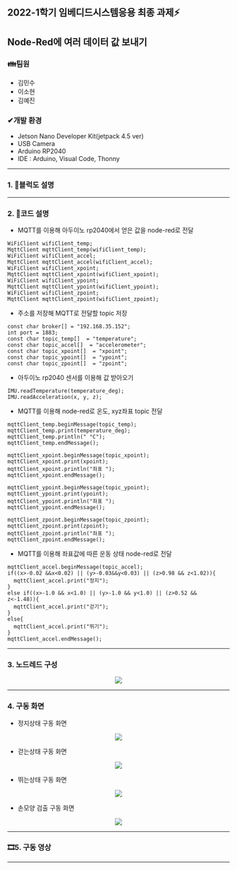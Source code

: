  ## 2022-1학기 임베디드시스템응용 최종 과제⚡
 Node-Red에 여러 데이터 값 보내기
---------------------------------------------------------------------------------------------------------------------


### **👪팀원**  

- 김민수
- 이소현
- 김예진
### **✔개발 환경**  
- Jetson Nano Developer Kit(jetpack 4.5 ver)
- USB Camera
- Arduino RP2040
- IDE : Arduino, Visual Code, Thonny
---
### **1. 📃블럭도 설명**

---
### **2. 📃코드 설명**
- MQTT를 이용해 아두이노 rp2040에서 얻은 값을 node-red로 전달
```
WiFiClient wifiClient_temp;
MqttClient mqttClient_temp(wifiClient_temp);
WiFiClient wifiClient_accel;
MqttClient mqttClient_accel(wifiClient_accel);
WiFiClient wifiClient_xpoint;
MqttClient mqttClient_xpoint(wifiClient_xpoint);
WiFiClient wifiClient_ypoint;
MqttClient mqttClient_ypoint(wifiClient_ypoint);
WiFiClient wifiClient_zpoint;
MqttClient mqttClient_zpoint(wifiClient_zpoint);
```


- 주소를 저장해 MQTT로 전달할 topic 저장
```
const char broker[] = "192.168.35.152";
int port = 1883;
const char topic_temp[]  = "temperature";
const char topic_accel[]  = "accelerometer";
const char topic_xpoint[]  = "xpoint";
const char topic_ypoint[]  = "ypoint";
const char topic_zpoint[]  = "zpoint";
```

- 아두이노 rp2040 센서를 이용해 값 받아오기
```
IMU.readTemperature(temperature_deg);
IMU.readAcceleration(x, y, z);
```


- MQTT를 이용해 node-red로 온도, xyz좌표 topic 전달
```
mqttClient_temp.beginMessage(topic_temp);
mqttClient_temp.print(temperature_deg);
mqttClient_temp.println(" °C");
mqttClient_temp.endMessage();

mqttClient_xpoint.beginMessage(topic_xpoint);
mqttClient_xpoint.print(xpoint);
mqttClient_xpoint.println("좌표 ");
mqttClient_xpoint.endMessage();

mqttClient_ypoint.beginMessage(topic_ypoint);
mqttClient_ypoint.print(ypoint);
mqttClient_ypoint.println("좌표 ");
mqttClient_ypoint.endMessage();

mqttClient_zpoint.beginMessage(topic_zpoint);
mqttClient_zpoint.print(zpoint);
mqttClient_zpoint.println("좌표 ");
mqttClient_zpoint.endMessage();
```


- MQTT를 이용해 좌표값에 따른 운동 상태 node-red로 전달
```
mqttClient_accel.beginMessage(topic_accel);
if((x>-0.02 &&x<0.02) || (y>-0.03&&y<0.03) || (z>0.98 && z<1.02)){
  mqttClient_accel.print("정지");
}
else if((x>-1.0 && x<1.0) || (y>-1.0 && y<1.0) || (z>0.52 &&  z<-1.48)){
  mqttClient_accel.print("걷기");
}
else{
  mqttClient_accel.print("뛰기");
}
mqttClient_accel.endMessage();
```


---
### **3. 노드레드 구성**

<center>
     <img src="https://user-images.githubusercontent.com/105187744/174597907-ea7428c9-98d4-4d52-bf36-5329722baba2.png">
</center>

---
### **4. 구동 화면**

 - 정지상태 구동 화면
<center>
     <img src="https://user-images.githubusercontent.com/105187744/174605816-80b49fbe-5773-4d0e-bfbb-0700b7f9cb46.PNG">
</center>


 
  - 걷는상태 구동 화면
<center>
     <img src="https://user-images.githubusercontent.com/105187744/174605684-6ebd7a92-3bc2-4bac-9426-769167f786c5.PNG">
</center>



 - 뛰는상태 구동 화면
<center>
     <img src="https://user-images.githubusercontent.com/105187744/174605860-3158993f-6286-4d8e-80fb-9345ddd12895.PNG">
</center>



 - 손모양 검출 구동 화면
<center>
     <img src="https://user-images.githubusercontent.com/105187744/174605853-3a81fc7b-267a-45ef-8fd8-e3b471692e06.PNG">
</center>




---
### **🎞5. 구동 영상**

---
